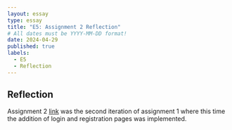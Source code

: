 ```yaml
---
layout: essay
type: essay
title: "E5: Assignment 2 Reflection"
# All dates must be YYYY-MM-DD format!
date: 2024-04-29
published: true
labels:
  - E5
  - Reflection
---
```


## Reflection 
Assignment 2 [link]([https://dport96.github.io/ITM352/morea/060.expressions-operators/experience-invoice1.html](https://dport96.github.io/ITM352/morea/150.Assignment2/experience-Assignment2.html)) was the second iteration of assignment 1 where this time the addition of login and registration pages was implemented. 

